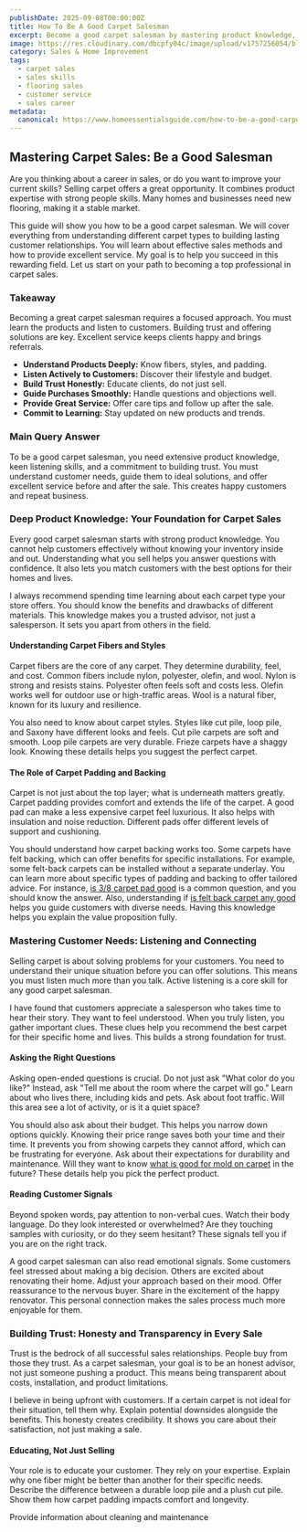 ```yaml
---
publishDate: 2025-09-08T00:00:00Z
title: How To Be A Good Carpet Salesman
excerpt: Become a good carpet salesman by mastering product knowledge, building trust, and understanding customer needs. Learn key sales skills for success.
image: https://res.cloudinary.com/dbcpfy04c/image/upload/v1757256054/blog_image_1757256054_jt3tgi.webp
category: Sales & Home Improvement
tags:
  - carpet sales
  - sales skills
  - flooring sales
  - customer service
  - sales career
metadata:
  canonical: https://www.homeessentialsguide.com/how-to-be-a-good-carpet-salesman
---
```


## Mastering Carpet Sales: Be a Good Salesman

Are you thinking about a career in sales, or do you want to improve your current skills? Selling carpet offers a great opportunity. It combines product expertise with strong people skills. Many homes and businesses need new flooring, making it a stable market.

This guide will show you how to be a good carpet salesman. We will cover everything from understanding different carpet types to building lasting customer relationships. You will learn about effective sales methods and how to provide excellent service. My goal is to help you succeed in this rewarding field. Let us start on your path to becoming a top professional in carpet sales.

### Takeaway

Becoming a great carpet salesman requires a focused approach. You must learn the products and listen to customers. Building trust and offering solutions are key. Excellent service keeps clients happy and brings referrals.

*   **Understand Products Deeply:** Know fibers, styles, and padding.
*   **Listen Actively to Customers:** Discover their lifestyle and budget.
*   **Build Trust Honestly:** Educate clients, do not just sell.
*   **Guide Purchases Smoothly:** Handle questions and objections well.
*   **Provide Great Service:** Offer care tips and follow up after the sale.
*   **Commit to Learning:** Stay updated on new products and trends.

### Main Query Answer

To be a good carpet salesman, you need extensive product knowledge, keen listening skills, and a commitment to building trust. You must understand customer needs, guide them to ideal solutions, and offer excellent service before and after the sale. This creates happy customers and repeat business.

### Deep Product Knowledge: Your Foundation for Carpet Sales

Every good carpet salesman starts with strong product knowledge. You cannot help customers effectively without knowing your inventory inside and out. Understanding what you sell helps you answer questions with confidence. It also lets you match customers with the best options for their homes and lives.

I always recommend spending time learning about each carpet type your store offers. You should know the benefits and drawbacks of different materials. This knowledge makes you a trusted advisor, not just a salesperson. It sets you apart from others in the field.

#### Understanding Carpet Fibers and Styles

Carpet fibers are the core of any carpet. They determine durability, feel, and cost. Common fibers include nylon, polyester, olefin, and wool. Nylon is strong and resists stains. Polyester often feels soft and costs less. Olefin works well for outdoor use or high-traffic areas. Wool is a natural fiber, known for its luxury and resilience.

You also need to know about carpet styles. Styles like cut pile, loop pile, and Saxony have different looks and feels. Cut pile carpets are soft and smooth. Loop pile carpets are very durable. Frieze carpets have a shaggy look. Knowing these details helps you suggest the perfect carpet.

#### The Role of Carpet Padding and Backing

Carpet is not just about the top layer; what is underneath matters greatly. Carpet padding provides comfort and extends the life of the carpet. A good pad can make a less expensive carpet feel luxurious. It also helps with insulation and noise reduction. Different pads offer different levels of support and cushioning.

You should understand how carpet backing works too. Some carpets have felt backing, which can offer benefits for specific installations. For example, some felt-back carpets can be installed without a separate underlay. You can learn more about specific types of padding and backing to offer tailored advice. For instance, [is 3/8 carpet pad good](https://homeessentialsguide.com/is-3-8-carpet-pad-good) is a common question, and you should know the answer. Also, understanding if [is felt back carpet any good](https://homeessentialsguide.com/is-felt-back-carpet-any-good) helps you guide customers with diverse needs. Having this knowledge helps you explain the value proposition fully.

### Mastering Customer Needs: Listening and Connecting

Selling carpet is about solving problems for your customers. You need to understand their unique situation before you can offer solutions. This means you must listen much more than you talk. Active listening is a core skill for any good carpet salesman.

I have found that customers appreciate a salesperson who takes time to hear their story. They want to feel understood. When you truly listen, you gather important clues. These clues help you recommend the best carpet for their specific home and lives. This builds a strong foundation for trust.

#### Asking the Right Questions

Asking open-ended questions is crucial. Do not just ask "What color do you like?" Instead, ask "Tell me about the room where the carpet will go." Learn about who lives there, including kids and pets. Ask about foot traffic. Will this area see a lot of activity, or is it a quiet space?

You should also ask about their budget. This helps you narrow down options quickly. Knowing their price range saves both your time and their time. It prevents you from showing carpets they cannot afford, which can be frustrating for everyone. Ask about their expectations for durability and maintenance. Will they want to know [what is good for mold on carpet](https://homeessentialsguide.com/what-good-for-mold-on-carpet) in the future? These details help you pick the perfect product.

#### Reading Customer Signals

Beyond spoken words, pay attention to non-verbal cues. Watch their body language. Do they look interested or overwhelmed? Are they touching samples with curiosity, or do they seem hesitant? These signals tell you if you are on the right track.

A good carpet salesman can also read emotional signals. Some customers feel stressed about making a big decision. Others are excited about renovating their home. Adjust your approach based on their mood. Offer reassurance to the nervous buyer. Share in the excitement of the happy renovator. This personal connection makes the sales process much more enjoyable for them.

### Building Trust: Honesty and Transparency in Every Sale

Trust is the bedrock of all successful sales relationships. People buy from those they trust. As a carpet salesman, your goal is to be an honest advisor, not just someone pushing a product. This means being transparent about costs, installation, and product limitations.

I believe in being upfront with customers. If a certain carpet is not ideal for their situation, tell them why. Explain potential downsides alongside the benefits. This honesty creates credibility. It shows you care about their satisfaction, not just making a sale.

#### Educating, Not Just Selling

Your role is to educate your customer. They rely on your expertise. Explain why one fiber might be better than another for their specific needs. Describe the difference between a durable loop pile and a plush cut pile. Show them how carpet padding impacts comfort and longevity.

Provide information about cleaning and maintenance